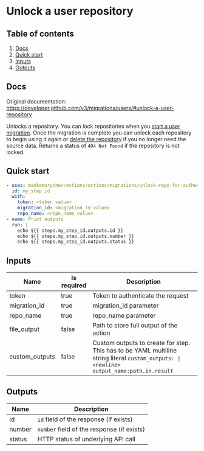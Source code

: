 # Unlock a user repository

## Table of contents

1. [Docs](#docs)
1. [Quick start](#quick-start)
1. [Inputs](#inputs)
1. [Outputs](#outputs)

<a name="quick-start" ></a>
## Docs

Original documentation: https://developer.github.com/v3/migrations/users/#unlock-a-user-repository

Unlocks a repository. You can lock repositories when you [start a user migration](https://developer.github.com/v3/migrations/users/#start-a-user-migration). Once the migration is complete you can unlock each repository to begin using it again or [delete the repository](https://developer.github.com/v3/repos/#delete-a-repository) if you no longer need the source data. Returns a status of `404 Not Found` if the repository is not locked.


<a name="quick start" ></a>
## Quick start

```yaml
- uses: maxkomarychev/octions/octions/migrations/unlock-repo-for-authenticated-user@master
  id: my_step_id
  with:
    token: <token value>
    migration_id: <migration_id value>
    repo_name: <repo_name value>
- name: Print outputs
  run: |
    echo ${{ steps.my_step_id.outputs.id }}
    echo ${{ steps.my_step_id.outputs.number }}
    echo ${{ steps.my_step_id.outputs.status }}
```


<a name="inputs" ></a>
## Inputs

| Name | Is required | Description |
|---|---|---|
|token|true|Token to authenticate the request
|migration_id|true|migration_id parameter
|repo_name|true|repo_name parameter
|file_output|false|Path to store full output of the action
|custom_outputs|false|Custom outputs to create for step. This has to be YAML multiline string literal `custom_outputs: \|<newline> output_name:path.in.result`

<a name="outputs" ></a>
## Outputs

| Name | Description |
|---|---|
|id|`id` field of the response (if exists)|
|number|`number` field of the response (if exists)|
|status|HTTP status of underlying API call|

